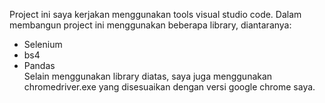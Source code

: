 Project ini saya kerjakan menggunakan tools visual studio code.
Dalam membangun project ini menggunakan beberapa library, diantaranya:
* Selenium
* bs4
* Pandas\
Selain menggunakan library diatas, saya juga menggunakan chromedriver.exe yang disesuaikan dengan versi google chrome saya.
